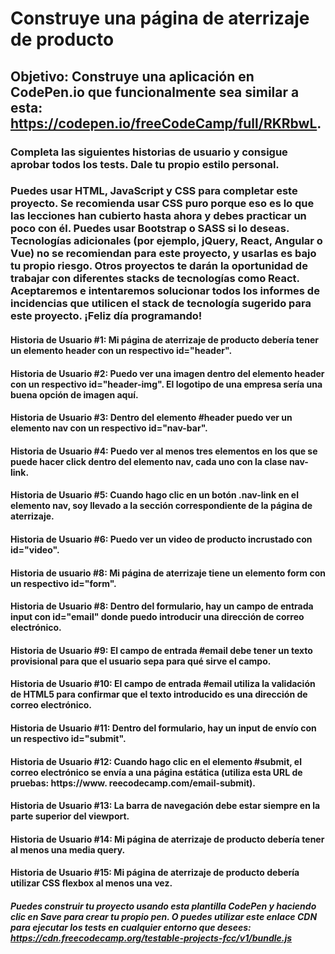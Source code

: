 # Construye una página de aterrizaje de producto

## Objetivo: Construye una aplicación en CodePen.io que funcionalmente sea similar a esta: https://codepen.io/freeCodeCamp/full/RKRbwL.

### Completa las siguientes historias de usuario y consigue aprobar todos los tests. Dale tu propio estilo personal.

### Puedes usar HTML, JavaScript y CSS para completar este proyecto. Se recomienda usar CSS puro porque eso es lo que las lecciones han cubierto hasta ahora y debes practicar un poco con él. Puedes usar Bootstrap o SASS si lo deseas. Tecnologías adicionales (por ejemplo, jQuery, React, Angular o Vue) no se recomiendan para este proyecto, y usarlas es bajo tu propio riesgo. Otros proyectos te darán la oportunidad de trabajar con diferentes stacks de tecnologías como React. Aceptaremos e intentaremos solucionar todos los informes de incidencias que utilicen el stack de tecnología sugerido para este proyecto. ¡Feliz día programando!

#### Historia de Usuario #1: Mi página de aterrizaje de producto debería tener un elemento header con un respectivo id="header".

#### Historia de Usuario #2: Puedo ver una imagen dentro del elemento header con un respectivo id="header-img". El logotipo de una empresa sería una buena opción de imagen aquí.

#### Historia de Usuario #3: Dentro del elemento #header puedo ver un elemento nav con un respectivo id="nav-bar".

#### Historia de Usuario #4: Puedo ver al menos tres elementos en los que se puede hacer click dentro del elemento nav, cada uno con la clase nav-link.

#### Historia de Usuario #5: Cuando hago clic en un botón .nav-link en el elemento nav, soy llevado a la sección correspondiente de la página de aterrizaje.

#### Historia de Usuario #6: Puedo ver un video de producto incrustado con id="video".

#### Historia de usuario #8: Mi página de aterrizaje tiene un elemento form con un respectivo id="form".

#### Historia de Usuario #8: Dentro del formulario, hay un campo de entrada input con id="email" donde puedo introducir una dirección de correo electrónico.

#### Historia de Usuario #9: El campo de entrada #email debe tener un texto provisional para que el usuario sepa para qué sirve el campo.

#### Historia de Usuario #10: El campo de entrada #email utiliza la validación de HTML5 para confirmar que el texto introducido es una dirección de correo electrónico.

#### Historia de Usuario #11: Dentro del formulario, hay un input de envío con un respectivo id="submit".

#### Historia de Usuario #12: Cuando hago clic en el elemento #submit, el correo electrónico se envía a una página estática (utiliza esta URL de pruebas: https://www. reecodecamp.com/email-submit).

#### Historia de Usuario #13: La barra de navegación debe estar siempre en la parte superior del viewport.

#### Historia de Usuario #14: Mi página de aterrizaje de producto debería tener al menos una media query.

#### Historia de Usuario #15: Mi página de aterrizaje de producto debería utilizar CSS flexbox al menos una vez.

##### Puedes construir tu proyecto usando esta plantilla CodePen y haciendo clic en Save para crear tu propio pen. O puedes utilizar este enlace CDN para ejecutar los tests en cualquier entorno que desees: https://cdn.freecodecamp.org/testable-projects-fcc/v1/bundle.js
